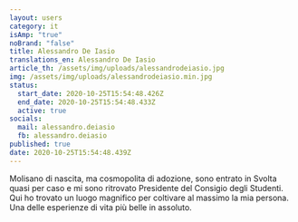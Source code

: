 ```yaml
---
layout: users
category: it
isAmp: "true"
noBrand: "false"
title: Alessandro De Iasio
translations_en: Alessandro De Iasio
article_th: /assets/img/uploads/alessandrodeiasio.jpg
img: /assets/img/uploads/alessandrodeiasio.min.jpg
status:
  start_date: 2020-10-25T15:54:48.426Z
  end_date: 2020-10-25T15:54:48.433Z
  active: true
socials:
  mail: alessandro.deiasio
  fb: alessandro.deiasio
published: true
date: 2020-10-25T15:54:48.439Z
---
```

Molisano di nascita, ma cosmopolita di adozione, sono entrato in Svolta quasi per caso e mi sono ritrovato Presidente del Consigio degli Studenti. Qui ho trovato un luogo magnifico per coltivare al massimo la mia persona. Una delle esperienze di vita più belle in assoluto.